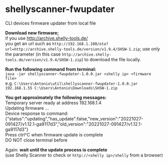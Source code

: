 # shellyscanner-fwupdater
CLI devices firmware updater from local file

**Download new firmware;**  
if you use http://archive.shelly-tools.de/  
you get an url such as ``http://192.168.1.100/ota?url=http://archive.shelly-tools.de/version/v1.9.4/SHSW-1.zip``;
use only the parameter (in this case ``http://archive.shelly-tools.de/version/v1.9.4/SHSW-1.zip``) to download the file locally.

**Run the following command from terminal:**  
``java -jar shellyscanner-fwupdater-1.0.0.jar <shelly ip> <firmware file>``  
e.g. ``C:\Users\Antonio\util\shellyscanner-fwupdater-1.0.0.jar 192.168.1.55 C:\Users\Antonio\Downloads\SHSW-1.zip``

**You get approximately the following messages:**  
Temporary server ready at address 192.168.1.4  
Updating firmware ...  
Device response to command:  
{"status":"updating","has_update":false,"new_version":"20221027-091427/v1.12.1-ga9117d3","old_version":"20221027-091427/v1.12.1-ga9117d3"}  
Press ctrl^C when firmware update is complete  
DO NOT close terminal before

Again: **wait until the update process is complete**  
(use Shelly Scanner to check or ``http://<shelly ip>/shelly`` from a browser)
